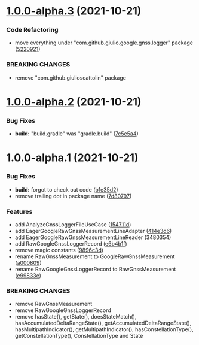 # [1.0.0-alpha.3](https://github.com/giulioscattolin/google-gnss-logger/compare/v1.0.0-alpha.2...v1.0.0-alpha.3) (2021-10-21)


### Code Refactoring

* move everything under "com.github.giulio.google.gnss.logger" package ([5220921](https://github.com/giulioscattolin/google-gnss-logger/commit/52209211493da49b0be861135bdca04b9e1dbaae))


### BREAKING CHANGES

* remove "com.github.giulioscattolin" package

# [1.0.0-alpha.2](https://github.com/giulioscattolin/google-gnss-logger/compare/v1.0.0-alpha.1...v1.0.0-alpha.2) (2021-10-21)


### Bug Fixes

* **build:** "build.gradle" was "gradle.build" ([7c5e5a4](https://github.com/giulioscattolin/google-gnss-logger/commit/7c5e5a42f927f07875ec5ea3b207c4d30f6f1255))

# 1.0.0-alpha.1 (2021-10-21)


### Bug Fixes

* **build:** forgot to check out code ([b1e35d2](https://github.com/giulioscattolin/google-gnss-logger/commit/b1e35d2eab5e878c1f511f80dbfd11e7e8431440))
* remove trailing dot in package name ([7d80797](https://github.com/giulioscattolin/google-gnss-logger/commit/7d80797904f3f6e42e360c578dddee0aa6a55356))


### Features

* add AnalyzeGnssLoggerFileUseCase ([154711d](https://github.com/giulioscattolin/google-gnss-logger/commit/154711d8a9e67fb93295a59b98c75c94d0142e89))
* add EagerGoogleRawGnssMeasurementLineAdapter ([414e3d6](https://github.com/giulioscattolin/google-gnss-logger/commit/414e3d68d8f52f6a6adc081af71df06a8670c089))
* add EagerGoogleRawGnssMeasurementLineReader ([3480354](https://github.com/giulioscattolin/google-gnss-logger/commit/3480354ee5127c473ff55929e62c770b6cc98721))
* add RawGoogleGnssLoggerRecord ([e6b4b1f](https://github.com/giulioscattolin/google-gnss-logger/commit/e6b4b1fe1ed2bc69dc221041b7c8b4bdb3d8dffe))
* remove magic constants ([9896c3d](https://github.com/giulioscattolin/google-gnss-logger/commit/9896c3d721968dc8cc33f9018f13950d15218605))
* rename RawGnssMeasurement to GoogleRawGnssMeasurement ([a000809](https://github.com/giulioscattolin/google-gnss-logger/commit/a0008095c968f8d108193cb33ab7693292e1796c))
* rename RawGoogleGnssLoggerRecord to RawGnssMeasurement ([e99833e](https://github.com/giulioscattolin/google-gnss-logger/commit/e99833ef70da818dc27236ec146b30ab86376eb0))


### BREAKING CHANGES

* remove RawGnssMeasurement
* remove RawGoogleGnssLoggerRecord
* remove hasState(), getState(), doesStateMatch(), hasAccumulatedDeltaRangeState(), getAccumulatedDeltaRangeState(), hasMultipathIndicator(), getMultipathIndicator(), hasConstellationType(), getConstellationType(), ConstellationType and State

